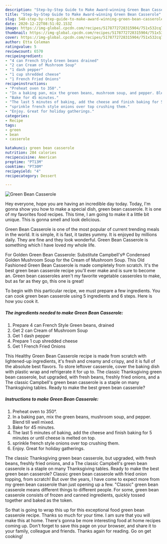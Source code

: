 ```yaml
---
description: "Step-by-Step Guide to Make Award-winning Green Bean Casserole"
title: "Step-by-Step Guide to Make Award-winning Green Bean Casserole"
slug: 548-step-by-step-guide-to-make-award-winning-green-bean-casserole
date: 2020-12-22T08:51:02.153Z
image: https://img-global.cpcdn.com/recipes/5178772728315904/751x532cq70/green-bean-casserole-recipe-main-photo.jpg
thumbnail: https://img-global.cpcdn.com/recipes/5178772728315904/751x532cq70/green-bean-casserole-recipe-main-photo.jpg
cover: https://img-global.cpcdn.com/recipes/5178772728315904/751x532cq70/green-bean-casserole-recipe-main-photo.jpg
author: Etta Coleman
ratingvalue: 5
reviewcount: 6570
recipeingredient:
- "4 can French Style Green beans drained"
- "2 can Cream of Mushroom Soup"
- "1 dash pepper"
- "1 cup shredded cheese"
- "1 French Fried Onions"
recipeinstructions:
- "Preheat oven to 350°."
- "In a baking pan, mix the green beans, mushroom soup, and pepper. Blend till well mixed."
- "Bake for 45 minutes."
- "The last 5 minutes of baking, add the cheese and finish baking for 5 minutes or until cheese is melted on top."
- "sprinkle french style onions over top crushing them."
- "Enjoy. Great for holiday gatherings."
categories:
- Recipe
tags:
- green
- bean
- casserole

katakunci: green bean casserole 
nutrition: 284 calories
recipecuisine: American
preptime: "PT13M"
cooktime: "PT30M"
recipeyield: "4"
recipecategory: Dessert

---
```



![Green Bean Casserole](https://img-global.cpcdn.com/recipes/5178772728315904/751x532cq70/green-bean-casserole-recipe-main-photo.jpg)

Hey everyone, hope you are having an incredible day today. Today, I'm gonna show you how to make a special dish, green bean casserole. It is one of my favorites food recipes. This time, I am going to make it a little bit unique. This is gonna smell and look delicious.

Green Bean Casserole is one of the most popular of current trending meals in the world. It is simple, it is fast, it tastes yummy. It is enjoyed by millions daily. They are fine and they look wonderful. Green Bean Casserole is something which I have loved my whole life.

For Golden Green Bean Casserole: Substitute Campbell&#39;s® Condensed Golden Mushroom Soup for the Cream of Mushroom Soup. This Old Fashioned Green Bean Casserole is made completely from scratch. It&#39;s the best green bean casserole recipe you&#39;ll ever make and is sure to become an. Green bean casseroles aren&#39;t my favorite vegetable casseroles to make, but as far as they go, this one is great!


To begin with this particular recipe, we must prepare a few ingredients. You can cook green bean casserole using 5 ingredients and 6 steps. Here is how you cook it.

<!--inarticleads1-->

##### The ingredients needed to make Green Bean Casserole:

1. Prepare 4 can French Style Green beans, drained
1. Get 2 can Cream of Mushroom Soup
1. Get 1 dash pepper
1. Prepare 1 cup shredded cheese
1. Get 1 French Fried Onions


This Healthy Green Bean Casserole recipe is made from scratch with lightened-up ingredients, it&#39;s fresh and creamy and crispy, and it is full of the absolute best flavors. To store leftover casserole, cover the baking dish with plastic wrap and refrigerate it for up to. The classic Thanksgiving green bean casserole, but upgraded, with fresh beans, freshly fried onions, and a The classic Campbell&#39;s green bean casserole is a staple on many Thanksgiving tables. Ready to make the best green bean casserole? 

<!--inarticleads2-->

##### Instructions to make Green Bean Casserole:

1. Preheat oven to 350°.
1. In a baking pan, mix the green beans, mushroom soup, and pepper. Blend till well mixed.
1. Bake for 45 minutes.
1. The last 5 minutes of baking, add the cheese and finish baking for 5 minutes or until cheese is melted on top.
1. sprinkle french style onions over top crushing them.
1. Enjoy. Great for holiday gatherings.


The classic Thanksgiving green bean casserole, but upgraded, with fresh beans, freshly fried onions, and a The classic Campbell&#39;s green bean casserole is a staple on many Thanksgiving tables. Ready to make the best green bean casserole? Classic green bean casserole with fried onion topping, from scratch! But over the years, I have come to expect more from my green bean casserole than just opening up a few. &#34;Classic&#34; green bean casserole means different things to different people. For some, green bean casserole consists of frozen and canned ingredients, quickly tossed together and baked as the token. 

So that is going to wrap this up for this exceptional food green bean casserole recipe. Thanks so much for your time. I am sure that you will make this at home. There's gonna be more interesting food at home recipes coming up. Don't forget to save this page on your browser, and share it to your family, colleague and friends. Thanks again for reading. Go on get cooking!
